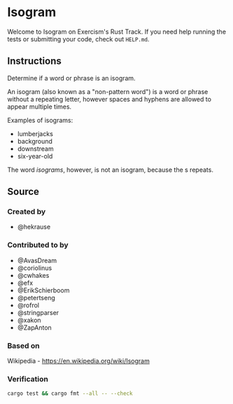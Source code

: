 # Isogram

Welcome to Isogram on Exercism's Rust Track.
If you need help running the tests or submitting your code, check out `HELP.md`.

## Instructions

Determine if a word or phrase is an isogram.

An isogram (also known as a "non-pattern word") is a word or phrase without a repeating letter, however spaces and hyphens are allowed to appear multiple times.

Examples of isograms:

- lumberjacks
- background
- downstream
- six-year-old

The word _isograms_, however, is not an isogram, because the s repeats.

## Source

### Created by

- @hekrause

### Contributed to by

- @AvasDream
- @coriolinus
- @cwhakes
- @efx
- @ErikSchierboom
- @petertseng
- @rofrol
- @stringparser
- @xakon
- @ZapAnton

### Based on

Wikipedia - https://en.wikipedia.org/wiki/Isogram

### Verification

```sh
cargo test && cargo fmt --all -- --check
```